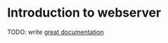 # Introduction to webserver

TODO: write [great documentation](http://jacobian.org/writing/great-documentation/what-to-write/)
